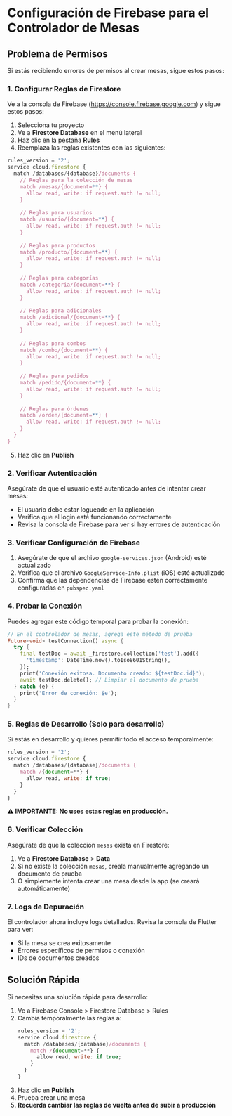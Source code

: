 # Configuración de Firebase para el Controlador de Mesas

## Problema de Permisos

Si estás recibiendo errores de permisos al crear mesas, sigue estos pasos:

### 1. Configurar Reglas de Firestore

Ve a la consola de Firebase (https://console.firebase.google.com) y sigue estos pasos:

1. Selecciona tu proyecto
2. Ve a **Firestore Database** en el menú lateral
3. Haz clic en la pestaña **Rules**
4. Reemplaza las reglas existentes con las siguientes:

```javascript
rules_version = '2';
service cloud.firestore {
  match /databases/{database}/documents {
    // Reglas para la colección de mesas
    match /mesas/{document=**} {
      allow read, write: if request.auth != null;
    }
    
    // Reglas para usuarios
    match /usuario/{document=**} {
      allow read, write: if request.auth != null;
    }
    
    // Reglas para productos
    match /producto/{document=**} {
      allow read, write: if request.auth != null;
    }
    
    // Reglas para categorías
    match /categoria/{document=**} {
      allow read, write: if request.auth != null;
    }
    
    // Reglas para adicionales
    match /adicional/{document=**} {
      allow read, write: if request.auth != null;
    }
    
    // Reglas para combos
    match /combo/{document=**} {
      allow read, write: if request.auth != null;
    }
    
    // Reglas para pedidos
    match /pedido/{document=**} {
      allow read, write: if request.auth != null;
    }
    
    // Reglas para órdenes
    match /orden/{document=**} {
      allow read, write: if request.auth != null;
    }
  }
}
```

5. Haz clic en **Publish**

### 2. Verificar Autenticación

Asegúrate de que el usuario esté autenticado antes de intentar crear mesas:

- El usuario debe estar logueado en la aplicación
- Verifica que el login esté funcionando correctamente
- Revisa la consola de Firebase para ver si hay errores de autenticación

### 3. Verificar Configuración de Firebase

1. Asegúrate de que el archivo `google-services.json` (Android) esté actualizado
2. Verifica que el archivo `GoogleService-Info.plist` (iOS) esté actualizado
3. Confirma que las dependencias de Firebase estén correctamente configuradas en `pubspec.yaml`

### 4. Probar la Conexión

Puedes agregar este código temporal para probar la conexión:

```dart
// En el controlador de mesas, agrega este método de prueba
Future<void> testConnection() async {
  try {
    final testDoc = await _firestore.collection('test').add({
      'timestamp': DateTime.now().toIso8601String(),
    });
    print('Conexión exitosa. Documento creado: ${testDoc.id}');
    await testDoc.delete(); // Limpiar el documento de prueba
  } catch (e) {
    print('Error de conexión: $e');
  }
}
```

### 5. Reglas de Desarrollo (Solo para desarrollo)

Si estás en desarrollo y quieres permitir todo el acceso temporalmente:

```javascript
rules_version = '2';
service cloud.firestore {
  match /databases/{database}/documents {
    match /{document=**} {
      allow read, write: if true;
    }
  }
}
```

**⚠️ IMPORTANTE: No uses estas reglas en producción.**

### 6. Verificar Colección

Asegúrate de que la colección `mesas` exista en Firestore:

1. Ve a **Firestore Database** > **Data**
2. Si no existe la colección `mesas`, créala manualmente agregando un documento de prueba
3. O simplemente intenta crear una mesa desde la app (se creará automáticamente)

### 7. Logs de Depuración

El controlador ahora incluye logs detallados. Revisa la consola de Flutter para ver:
- Si la mesa se crea exitosamente
- Errores específicos de permisos o conexión
- IDs de documentos creados

## Solución Rápida

Si necesitas una solución rápida para desarrollo:

1. Ve a Firebase Console > Firestore Database > Rules
2. Cambia temporalmente las reglas a:
   ```javascript
   rules_version = '2';
   service cloud.firestore {
     match /databases/{database}/documents {
       match /{document=**} {
         allow read, write: if true;
       }
     }
   }
   ```
3. Haz clic en **Publish**
4. Prueba crear una mesa
5. **Recuerda cambiar las reglas de vuelta antes de subir a producción**
